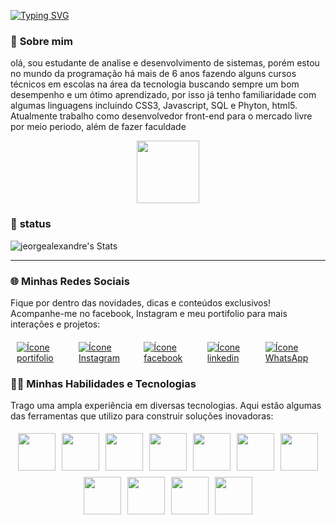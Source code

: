  [![Typing SVG](https://readme-typing-svg.herokuapp.com/?color=00FF00&size=35&center=true&vCenter=true&width=1000&lines=Olá,+Seja+bem-vindo!😁;Meu+nome+é+Jeorge!;🧑‍💻Sou+desenvolvedor+full-stalck🚀)](https://git.io/typing-svg)
<p align="center">

 ### 🧐 **Sobre mim** 
olá, sou estudante de analise e desenvolvimento de sistemas, porém estou no mundo da programação há mais de 6 anos fazendo alguns cursos técnicos em escolas na área da tecnologia buscando sempre um bom desempenho e um ótimo aprendizado, por isso já tenho familiaridade com algumas linguagens incluindo CSS3, Javascript, SQL e Phyton, html5. Atualmente trabalho como desenvolvedor front-end para o mercado livre por meio periodo, além de fazer faculdade 
<!--🐱CAT-->
<p align="center">
  <img src="https://media.giphy.com/media/iIqmM5tTjmpOB9mpbn/giphy.gif?cid=ecf05e47cdmjcgpo1zocm66tzmkyyf4o6mqss5jxpwcf2ypm&ep=v1_gifs_search&rid=giphy.gif&ct=g" width="100">
</p>

 ### 🤖 **status** 
![jeorgealexandre's Stats](https://github-readme-stats.vercel.app/api?username=jeorgealexandre&theme=vue-dark&show_icons=true&hide_border=false&count_private=true)

---
### 🌐 **Minhas Redes Sociais** 
Fique por dentro das novidades, dicas e conteúdos exclusivos! Acompanhe-me no facebook, Instagram e meu portifolio para mais interações e projetos:
                                                          
<div style="display: flex; justify-content: center; margin-top: 20px;">
  <a href="https://jeorgealexandre.tech/">
    <img src="https://img.shields.io/badge/Portfolio-FF5722?style=for-the-badge&logo=todoist&logoColor=white" alt="Ícone portifolio" style="margin: 0 10px;">
  </a>
  <a href="https://www.instagram.com/jeorgealexandre_tech/?utm_source=ig_web_button_share_sheet&igshid=MzRlODBiNWFlZA==">
    <img src="https://img.shields.io/badge/Instagram-F24D65?style=for-the-badge&logo=instagram&logoColor=white" alt="Ícone Instagram" style="margin: 0 10px;">
  </a>
  <a href="https://replit.com/@MenteMaker">
    <img src="https://img.shields.io/badge/Facebook-1877F2?style=for-the-badge&logo=facebook&logoColor=white" alt="Ícone facebook" style="margin: 0 10px;">
  </a>
  <a href="https://www.linkedin.com/in/jeorge-alexandre-812b3b192/?originalSubdomain=br">
    <img src="https://img.shields.io/badge/LinkedIn-0077B5?style=for-the-badge&logo=linkedin&logoColor=white" alt="Ícone linkedin" style="margin: 0 10px;">
  </a>
  <a href="https://w.app/uvfbsr">
    <img src="https://img.shields.io/badge/WhatsApp-25D366?style=for-the-badge&logo=whatsapp&logoColor=white" alt="Ícone WhatsApp" style="margin: 0 10px;">
  </a>
</div>



### 🧑‍💻 **Minhas Habilidades e Tecnologias**  
Trago uma ampla experiência em diversas tecnologias. Aqui estão algumas das ferramentas que utilizo para construir soluções inovadoras:

<div style="display: flex; flex-wrap: wrap; justify-content: center;">
  <img src="https://techstack-generator.vercel.app/docker-icon.svg" width="60" style="margin: 5px;">
  <img src="https://techstack-generator.vercel.app/github-icon.svg" width="60" style="margin: 5px;">
  <img src="https://www.vectorlogo.zone/logos/linux/linux-icon.svg" width="60" style="margin: 5px;">
  <img src="https://www.vectorlogo.zone/logos/w3_html5/w3_html5-icon.svg" width="60" style="margin: 5px;">
  <img src="https://www.vectorlogo.zone/logos/w3_css/w3_css-official.svg" width="60" style="margin: 5px;">
  <img src="https://techstack-generator.vercel.app/js-icon.svg" width="60" style="margin: 5px;">
  <img src="https://www.vectorlogo.zone/logos/php/php-icon.svg" width="60" style="margin: 5px;">
  <img src="https://techstack-generator.vercel.app/python-icon.svg" width="60" style="margin: 5px;">
  <img src="https://techstack-generator.vercel.app/mysql-icon.svg" width="60" style="margin: 5px;">
  <img src="https://www.vectorlogo.zone/logos/postgresql/postgresql-icon.svg" width="60" style="margin: 5px;">
  <img src="https://techstack-generator.vercel.app/react-icon.svg" width="60" style="margin: 5px;">

</div>
   
